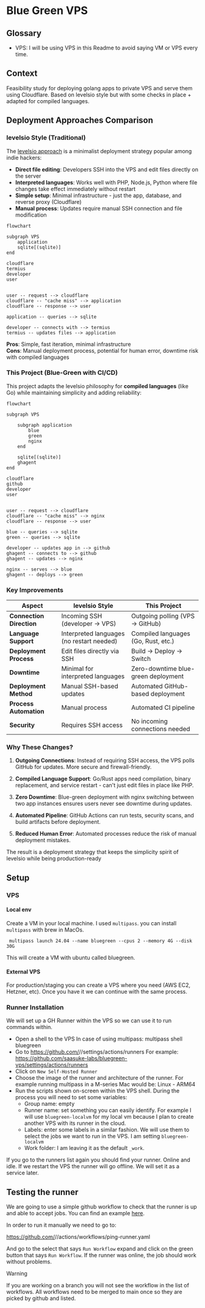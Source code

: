 # Blue Green VPS

## Glossary

- VPS: I will be using VPS in this Readme to avoid saying VM or VPS every time.

## Context

Feasibility study for deploying golang apps to private VPS and serve them using Cloudflare. Based on levelsio style but with some checks in place + adapted for compiled languages.

## Deployment Approaches Comparison

### levelsio Style (Traditional)

The [levelsio approach](https://levels.io/) is a minimalist deployment strategy popular among indie hackers:

- **Direct file editing**: Developers SSH into the VPS and edit files directly on the server
- **Interpreted languages**: Works well with PHP, Node.js, Python where file changes take effect immediately without restart
- **Simple setup**: Minimal infrastructure - just the app, database, and reverse proxy (Cloudflare)
- **Manual process**: Updates require manual SSH connection and file modification

```mermaid
flowchart

subgraph VPS
    application
    sqlite[(sqlite)]
end

cloudflare
termius
developer
user


user -- request --> cloudflare
cloudflare -- "cache miss" --> application
cloudflare -- response --> user

application -- queries --> sqlite

developer -- connects with --> termius
termius -- updates files --> application
```

**Pros**: Simple, fast iteration, minimal infrastructure  
**Cons**: Manual deployment process, potential for human error, downtime risk with compiled languages

### This Project (Blue-Green with CI/CD)

This project adapts the levelsio philosophy for **compiled languages** (like Go) while maintaining simplicity and adding reliability:

```mermaid
flowchart

subgraph VPS

    subgraph application
        blue
        green
        nginx
    end

    sqlite[(sqlite)]
    ghagent
end

cloudflare
github
developer
user


user -- request --> cloudflare
cloudflare -- "cache miss" --> nginx
cloudflare -- response --> user

blue -- queries --> sqlite
green -- queries --> sqlite

developer -- updates app in --> github
ghagent -- connects to --> github
ghagent -- updates --> nginx

nginx -- serves --> blue
ghagent -- deploys --> green
```

### Key Improvements

| Aspect                   | levelsio Style                            | This Project                        |
| ------------------------ | ----------------------------------------- | ----------------------------------- |
| **Connection Direction** | Incoming SSH (developer → VPS)            | Outgoing polling (VPS → GitHub)     |
| **Language Support**     | Interpreted languages (no restart needed) | Compiled languages (Go, Rust, etc.) |
| **Deployment Process**   | Edit files directly via SSH               | Build → Deploy → Switch             |
| **Downtime**             | Minimal for interpreted languages         | Zero-downtime blue-green deployment |
| **Deployment Method**    | Manual SSH-based updates                  | Automated GitHub-based deployment   |
| **Process Automation**   | Manual process                            | Automated CI pipeline               |
| **Security**             | Requires SSH access                       | No incoming connections needed      |

### Why These Changes?

1. **Outgoing Connections**: Instead of requiring SSH access, the VPS polls GitHub for updates. More secure and firewall-friendly.

2. **Compiled Language Support**: Go/Rust apps need compilation, binary replacement, and service restart - can't just edit files in place like PHP.

3. **Zero Downtime**: Blue-green deployment with nginx switching between two app instances ensures users never see downtime during updates.

4. **Automated Pipeline**: GitHub Actions can run tests, security scans, and build artifacts before deployment.

5. **Reduced Human Error**: Automated processes reduce the risk of manual deployment mistakes.

The result is a deployment strategy that keeps the simplicity spirit of levelsio while being production-ready

## Setup

### VPS

#### Local env

Create a VM in your local machine. I used `multipass`.
you can install `multipass` with brew in MacOs.

```shell
 multipass launch 24.04 --name bluegreen --cpus 2 --memory 4G --disk 30G
```

This will create a VM with ubuntu called bluegreen.

#### External VPS

For production/staging you can create a VPS where you need (AWS EC2, Hetzner, etc). Once you have it we can continue with the same process.

### Runner Installation

We will set up a GH Runner within the VPS so we can use it to run commands within.

- Open a shell to the VPS
  In case of using multipass: multipass shell bluegreen
- Go to https://github.com/<user>/<repo>/settings/actions/runners
  For example: https://github.com/saasuke-labs/bluegreen-vps/settings/actions/runners
- Click on `New Self-Hosted Runner`
- Choose the image of the runner and architecture of the runner.
  For example running multipass in a M-series Mac would be: Linux - ARM64
- Run the scripts shown on-screen within the VPS shell.
  During the process you will need to set some variables:
  - Group name: empty
  - Runner name: set something you can easily identify.
    For example I will use `bluegreen-localvm` for my local vm because I plan to create another VPS with its runner in the cloud.
  - Labels: enter some labels in a similar fashion. We will use them to select the jobs we want to run in the VPS.
    I am setting `bluegreen-localvm`
  - Work folder: I am leaving it as the default `_work`.

If you go to the runners list again you should find your runner. Online and idle.
If we restart the VPS the runner will go offline. We will set it as a service later.

## Testing the runner

We are going to use a simple github workflow to check that the runner is up and able to accept jobs.
You can find an example [here](.github/workflows/ping-runner.yaml).

In order to run it manually we need to go to:

https://github.com/<user>/<repo>/actions/workflows/ping-runner.yaml

And go to the select that says `Run Workflow` expand and click on the green button that says `Run Workflow`.
If the runner was online, the job should work without problems.

> [!WARNING]
> If you are working on a branch you will not see the workflow in the list of workflows.
> All workflows need to be merged to main once so they are picked by github and listed.
